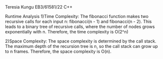 Teresia Kungu EB3/61581/22 C++

Runtime Analysis
1)Time Complexity:
The fibonacci function makes two recursive calls for each input n:
fibonacci(n - 1) and fibonacci(n - 2).
This leads to a binary tree of recursive calls, where the number of nodes grows exponentially with n.
Therefore, the time complexity is O(2^n)

2)Space Complexity:
The space complexity is determined by the call stack.
The maximum depth of the recursion tree is n, so the call stack can grow up to n frames.
Therefore, the space complexity is O(n).
